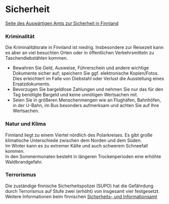 # Sicherheit

[Seite des Auswärtigen Amts zur Sicherheit in Finnland](https://www.auswaertiges-amt.de/de/service/laender/finnland-node/finnlandsicherheit/211624)

### Kriminalität

Die Kriminalitätsrate in Finnland ist niedrig. Insbesondere zur Reisezeit kann es aber an viel besuchten Orten oder in öffentlichen Verkehrsmitteln zu Taschendiebstählen kommen.

- Bewahren Sie Geld, Ausweise, Führerschein und andere wichtige Dokumente sicher auf; speichern Sie ggf. elektronische Kopien/Fotos. Dies erleichtert im Falle von Diebstahl oder Verlust die Ausstellung eines Ersatzdokuments.
- Bevorzugen Sie bargeldlose Zahlungen und nehmen Sie nur das für den Tag benötigte Bargeld und keine unnötigen Wertsachen mit.
- Seien Sie in größeren Menschenmengen wie an Flughäfen, Bahnhöfen, in der U-Bahn, im Bus besonders aufmerksam und achten Sie auf Ihre Wertsachen.

### Natur und Klima

Finnland liegt zu einem Viertel nördlich des Polarkreises. Es gibt große klimatische Unterschiede zwischen dem Norden und dem Süden.  
Im Winter kann es zu extremer Kälte und auch schwerem Schneefall kommen.  
In den Sommermonaten besteht in längeren Trockenperioden eine erhöhte Waldbrandgefahr.

### Terrorismus

Die zuständige finnische Sicherheitspolizei (SUPO) hat die Gefährdung durch Terrorismus auf Stufe zwei (erhöht) von insgesamt vier festgesetzt.  
Weitere Informationen beim finnischen [Sicherheits- und Informationsamt](https://www.supo.fi/en/terrorist-threat-assessment)